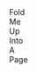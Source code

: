 <link rel='stylesheet' href='stylesheets/fold.css' />

<div class="folder">Fold</div>
<div class="folder">Me</div>
<div class="folder">Up</div>
<div class="folder">Into</div>
<div class="folder">A</div>
<div class="folder">Page</div>


<script>
  var folders = document.getElementsByClassName('folder');

  document.addEventListener('DOMContentLoaded', positionFolders(folders));
  window.addEventListener('scroll', positionFolders(folders));

  function positionFolders(elements) {
    return function() {
      var counter = 0;

      for (counter; counter < elements.length; counter++) {
        resolveFolder(elements[counter], !!(counter % 2))
      }
    }
  }


  function resolveFolder(element, even) {
    var t = even ? -1 : 1;
    var elTop = element.offsetTop - window.pageYOffset * 2;

    element.style.transform =  `${handleRotate(elTop, t) + handleTranslate(elTop, t)}`;
  }

  function handleRotate(elTop, transformer) {
    var rotateBounds = clamp(elTop / 10, 0, 45);

    return `rotate(${transformer * rotateBounds}deg)`;
  }

  function handleTranslate(elTop, transformer) {
    var translateBounds = clamp(elTop / 10, 0, 50);

    return `translateX(${transformer * -1 * translateBounds}%)`;
  }

  function clamp(number, min, max) {
    return Math.min(Math.max(number, min), max);
  }
</script>
